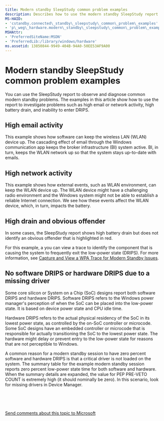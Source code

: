 ```yaml
---
title: Modern standby SleepStudy common problem examples
description: Describes how to use the modern standby SleepStudy report to investigate problems such as high email or network activity, high battery drain, and inability to enter DRIPS.
MS-HAID:
- 'cstandby.connected\_standby\_sleepstudy\_common\_problem\_examples'
- 'p\_weg\_hardware.modern\_standby\_sleepstudy\_common\_problem\_examples'
MSHAttr:
- 'PreferredSiteName:MSDN'
- 'PreferredLib:/library/windows/hardware'
ms.assetid: 13850844-9949-404B-94A0-50EE53AF9A00
---
```


# Modern standby SleepStudy common problem examples


You can use the SleepStudy report to observe and diagnose common modern standby problems. The examples in this article show how to use the report to investigate problems such as high email or network activity, high battery drain, and inability to enter DRIPS.

## High email activity


This example shows how software can keep the wireless LAN (WLAN) device up. The cascading effect of email through the Windows communication app keeps the broker infrastructure (BI) system active. BI, in turn, keeps the WLAN network up so that the system stays up-to-date with emails.

## High network activity


This example shows how external events, such as WLAN environment, can keep the WLAN device up. The WLAN device might have a challenging radio environment and the Windows system might not be able to establish a reliable Internet connection. We see how these events affect the WLAN device, which, in turn, impacts the battery.

## High drain and obvious offender


In some cases, the SleepStudy report shows high battery drain but does not identify an obvious offender that is highlighted in red.

For this example, a you can view a trace to identify the component that is causing the system to frequently exit the low-power state (DRIPS). For more information, see [Capture and View a WPA Trace for Modern Standby Issues](../fixme/capture-and-view-a-wpa-trace-for-modern-standby-diagnostics.md).

## No software DRIPS or hardware DRIPS due to a missing driver


Some core silicon or System on a Chip (SoC) designs report both software DRIPS and hardware DRIPS. Software DRIPS refers to the Windows power manager's perception of when the SoC can be placed into the low-power state. It is based on device power state and CPU idle time.

Hardware DRIPS refers to the actual physical residency of the SoC in its lowest power state, as controlled by the on-SoC controller or microcode. Some SoC designs have an embedded controller or microcode that is responsible for actually transitioning the SoC to the lowest power state. The hardware might delay or prevent entry to the low-power state for reasons that are not perceptible to Windows.

A common reason for a modern standby session to have zero percent software and hardware DRIPS is that a critical driver is not loaded on the system. The summary table for the example modern standby session reports zero percent low-power state time for both software and hardware. When the summary details are expanded, the value for PEP PRE-VETO COUNT is extremely high (it should nominally be zero). In this scenario, look for missing drivers in Device Manager.

 

 

[Send comments about this topic to Microsoft](mailto:wsddocfb@microsoft.com?subject=Documentation%20feedback%20%5Bp_WEG_Hardware\p_weg_hardware%5D:%20Modern%20standby%20SleepStudy%20common%20problem%20examples%20%20RELEASE:%20%285/9/2016%29&body=%0A%0APRIVACY%20STATEMENT%0A%0AWe%20use%20your%20feedback%20to%20improve%20the%20documentation.%20We%20don't%20use%20your%20email%20address%20for%20any%20other%20purpose,%20and%20we'll%20remove%20your%20email%20address%20from%20our%20system%20after%20the%20issue%20that%20you're%20reporting%20is%20fixed.%20While%20we're%20working%20to%20fix%20this%20issue,%20we%20might%20send%20you%20an%20email%20message%20to%20ask%20for%20more%20info.%20Later,%20we%20might%20also%20send%20you%20an%20email%20message%20to%20let%20you%20know%20that%20we've%20addressed%20your%20feedback.%0A%0AFor%20more%20info%20about%20Microsoft's%20privacy%20policy,%20see%20http://privacy.microsoft.com/default.aspx. "Send comments about this topic to Microsoft")




